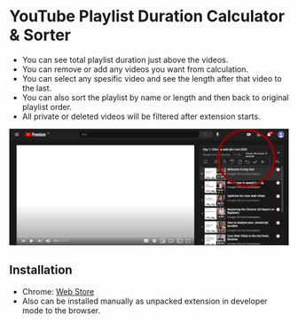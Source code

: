 # YouTube Playlist Duration Calculator & Sorter
* You can see total playlist duration just above the videos.
* You can remove or add any videos you want from calculation.
* You can select any spesific video and see the length after that video to the last.
* You can also sort the playlist by name or length and then back to original playlist order.
* All private or deleted videos will be filtered after extension starts.



![](images/screenshots/ss1.jpg)


## Installation
* Chrome: [Web Store](https://chrome.google.com/webstore/detail/youtube-playlist-duration/dngkgieidmdojikecmaelophabnldbhh)
* Also can be installed manually as unpacked extension in developer mode to the browser.